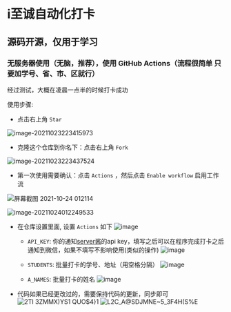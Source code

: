 # i至诚自动化打卡

## 源码开源，仅用于学习

### 无服务器使用（无脑，推荐），使用 GitHub Actions（流程很简单 只要加学号、省、市、区就行）

经过测试，大概在凌晨一点半的时候打卡成功

使用步骤:

- 点击右上角 `Star` 

 ![image-20211023223415973](https://img2020.cnblogs.com/blog/1535189/202110/1535189-20211024011444420-1054435861.png)

- 克隆这个仓库到你名下：点击右上角 `Fork` 

 ![image-20211023223437524](https://img2020.cnblogs.com/blog/1535189/202110/1535189-20211024011444220-574369804.png)

- 第一次使用需要确认：点击 `Actions` ，然后点击 `Enable workflow` 启用工作流

![屏幕截图 2021-10-24 012114](https://img2020.cnblogs.com/blog/1535189/202110/1535189-20211024012336869-1205037702.png)

![image-20211024012249533](https://img2020.cnblogs.com/blog/1535189/202110/1535189-20211024012336425-986933813.png)

- 在仓库设置里面, 设置 `Actions` 如下
  ![image](https://user-images.githubusercontent.com/97134659/185920098-8e62db39-11d0-4404-92ce-f36177b70e9f.png)



  - `API_KEY`: 你的通知[server酱](http://sc.ftqq.com/3.version)的api key，填写之后可以在程序完成打卡之后通知到微信，如果不填写不影响使用(类似的操作)
    ![image](https://user-images.githubusercontent.com/97134659/160978550-d8dd63e0-5faa-4cb5-b623-8deb6a927f4e.png)

 

  -  `STUDENTS`: 批量打卡的学号、地址（用空格分隔）
    ![image](https://user-images.githubusercontent.com/97134659/185937224-1c8bf153-ea29-4141-ba1b-58537d2e4eb5.png)


   -  `A_NAMES`: 批量打卡的姓名
   ![image](https://user-images.githubusercontent.com/97134659/185920450-98c06de6-4ffb-45df-bc0a-527102738e42.png)


  

- 代码如果已经更改过的，需要保持代码的更新，同步即可
  ![2TI 3ZMMX)YS1 Q`U`O$4}1](https://user-images.githubusercontent.com/97134659/160979763-5446ebf1-7ce7-4021-9b22-4c127df83f05.png)
  ![L2C_A@SDJMNE~5_3F4H(S%E](https://user-images.githubusercontent.com/97134659/160979805-b186f81f-b526-4622-8256-f8585f8938d9.png)


